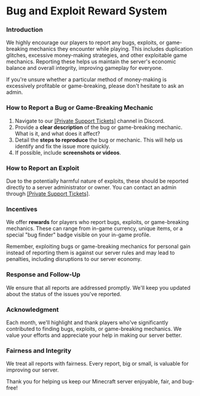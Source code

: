 # Bug and Exploit Reward System

### Introduction

We highly encourage our players to report any bugs, exploits, or game-breaking mechanics they encounter while playing. This includes duplication glitches, excessive money-making strategies, and other exploitable game mechanics. Reporting these helps us maintain the server's economic balance and overall integrity, improving gameplay for everyone.

If you're unsure whether a particular method of money-making is excessively profitable or game-breaking, please don't hesitate to ask an admin.

### How to Report a Bug or Game-Breaking Mechanic

1. Navigate to our [\[Private Support Tickets\]](https://discord.gg/j52jh94zKx) channel in Discord.
2. Provide a **clear description** of the bug or game-breaking mechanic. What is it, and what does it affect?
3. Detail the **steps to reproduce** the bug or mechanic. This will help us identify and fix the issue more quickly.
4. If possible, include **screenshots or videos**.

### How to Report an Exploit

Due to the potentially harmful nature of exploits, these should be reported directly to a server administrator or owner. You can contact an admin through [\[Private Support Tickets\]](https://discord.gg/4aummv3W24).

### Incentives

We offer **rewards** for players who report bugs, exploits, or game-breaking mechanics. These can range from in-game currency, unique items, or a special "bug finder" badge visible on your in-game profile.

Remember, exploiting bugs or game-breaking mechanics for personal gain instead of reporting them is against our server rules and may lead to penalties, including disruptions to our server economy.

### Response and Follow-Up

We ensure that all reports are addressed promptly. We'll keep you updated about the status of the issues you've reported.

### Acknowledgment

Each month, we'll highlight and thank players who've significantly contributed to finding bugs, exploits, or game-breaking mechanics. We value your efforts and appreciate your help in making our server better.

### Fairness and Integrity

We treat all reports with fairness. Every report, big or small, is valuable for improving our server.

Thank you for helping us keep our Minecraft server enjoyable, fair, and bug-free!
